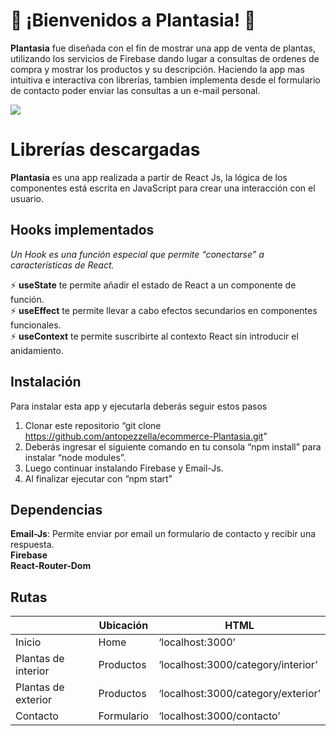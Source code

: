 

<h1 id="🌼-¡bienvenidos-a-plantasia-🌼">🌼 ¡Bienvenidos a Plantasia! 🌼</h1>
<p><strong>Plantasia</strong> fue diseñada con el fin de mostrar una app de venta de plantas, utilizando los servicios de Firebase dando lugar a consultas de ordenes de compra y mostrar los productos y su descripción. Haciendo la app mas intuitiva e interactiva con librerías, tambien implementa desde el formulario de contacto poder enviar las consultas a un e-mail personal.</p>
<img src="https://github.com/antopezzella/ecommerce-Plantasia/blob/main/Plantasia.gif"/>

<h1 id="librerías-descargadas">Librerías descargadas</h1>
<p><strong>Plantasia</strong> es una app realizada a partir de React Js, la lógica de los componentes está escrita en JavaScript para crear una interacción con el usuario.</p>
<h2 id="hooks-implementados">Hooks implementados</h2>
<p><em>Un Hook es una función especial que permite “conectarse” a características de React.</em></p>
<p>⚡️ <strong>useState</strong> te permite añadir el estado de React a un componente de función.<br>
⚡️ <strong>useEffect</strong> te permite llevar a cabo efectos secundarios en componentes funcionales.<br>
⚡️ <strong>useContext</strong> te permite suscribirte al contexto React sin introducir el anidamiento.</p>
<h2 id="instalación">Instalación</h2>
<p>Para instalar esta app y ejecutarla deberás seguir estos pasos</p>
<ol>
<li>Clonar este repositorio “git clone <a href="https://github.com/antopezzella/ecommerce-Plantasia.git">https://github.com/antopezzella/ecommerce-Plantasia.git</a>”</li>
<li>Deberás ingresar el siguiente comando en tu consola “npm install” para instalar “node modules”.</li>
<li>Luego continuar instalando Firebase y Email-Js.</li>
<li>Al finalizar ejecutar con “npm start”</li>
</ol>
<h2 id="dependencias">Dependencias</h2>
<p><strong>Email-Js</strong>: Permite enviar por email un formulario de contacto y recibir una respuesta.<br>
<strong>Firebase</strong><br>
<strong>React-Router-Dom</strong></p>
<h2 id="rutas">Rutas</h2>

<table>
<thead>
<tr>
<th></th>
<th>Ubicación</th>
<th>HTML</th>
</tr>
</thead>
<tbody>
<tr>
<td>Inicio</td>
<td>Home</td>
<td>‘localhost:3000’</td>
</tr>
<tr>
<td>Plantas de interior</td>
<td>Productos</td>
<td>‘localhost:3000/category/interior’</td>
</tr>
<tr>
<td>Plantas de exterior</td>
<td>Productos</td>
<td>‘localhost:3000/category/exterior’</td>
</tr>
<tr>
<td>Contacto</td>
<td>Formulario</td>
<td>‘localhost:3000/contacto’</td>
</tr>
</tbody>
</table>
